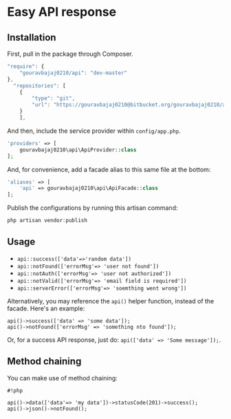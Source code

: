 # Easy API response

## Installation

First, pull in the package through Composer.

```js
"require": {
    "gouravbajaj0210/api": "dev-master"
},
  "repositories": [
    {
        "type": "git",
        "url": "https://gouravbajaj0210@bitbucket.org/gouravbajaj0210/api-package.git"
    }
    ],
```

And then, include the service provider within `config/app.php`.

```php
'providers' => [
    gouravbajaj0210\api\ApiProvider::class
];
```

And, for convenience, add a facade alias to this same file at the bottom:

```php
'aliases' => [
    'api' => gouravbajaj0210\api\ApiFacade::class
];
```

Publish the configurations by running this artisan command:

```js
php artisan vendor:publish
```

## Usage

- `api::success(['data'=>'random data'])`
- `api::notFound(['errorMsg'=> 'user not found'])`
- `api::notAuth(['errorMsg'=> 'user not authorized'])`
- `api::notValid(['errorMsg'=> 'email field is required'])`
- `api::serverError(['errorMsg'=> 'soemthing went wrong'])`



Alternatively, you may reference the `api()` helper function, instead of the facade. Here's an example:


    api()->success(['data' => 'some data']);
    api()->notFound(['errorMsg' => 'something nto found']);


Or, for a success API response, just do: `api(['data' => 'Some message']);`.

## Method chaining

You can make use of method chaining:


```
#!php

api()->data(['data'=> 'my data'])->statusCode(201)->success();
api()->json()->notFound();

```